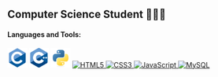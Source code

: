 ## Computer Science Student 👩🏽‍💻

#### Languages and Tools:

<a href="https://www.cprogramming.com/" target="_blank"> <img src="https://raw.githubusercontent.com/devicons/devicon/master/icons/c/c-original.svg" alt="C" width="40" height="40"></a>
<a href="https://www.w3schools.com/cpp/" target="_blank"> <img src="https://raw.githubusercontent.com/devicons/devicon/master/icons/cplusplus/cplusplus-original.svg" alt="C++" width="40" height="40"></a>
<a href="https://www.python.org/" target="_blank"> <img src="https://raw.githubusercontent.com/devicons/devicon/master/icons/python/python-original.svg" alt="Python" width="40" height="40"></a>
<a href="https://www.w3.org/html/" target="_blank"> <img src="https://www.w3.org/html/logo/downloads/HTML5_Logo_512.png" alt="HTML5" width="40" height="40"/> </a> 
<a href="https://www.w3schools.com/css/" target="_blank"> <img src="https://upload.wikimedia.org/wikipedia/commons/thumb/d/d5/CSS3_logo_and_wordmark.svg/726px-CSS3_logo_and_wordmark.svg.png" alt="CSS3" width="40" height="40"/> </a>
<a href="https://developer.mozilla.org/en-US/docs/Web/JavaScript" target="_blank"> <img src="https://upload.wikimedia.org/wikipedia/commons/6/6a/JavaScript-logo.png" alt="JavaScript" width="40" height="40"/> 
<a href="https://www.mysql.com/" target="_blank"> <img src="https://logo-all.ru/uploads/posts/2016-02/0_mysql_logo.jpg" alt="MySQL" width="40" height="40"/> </a> 
  
<!--


![Logo de VisualStudio Code](https://upload.wikimedia.org/wikipedia/commons/thumb/9/9a/Visual_Studio_Code_1.35_icon.svg/2048px-Visual_Studio_Code_1.35_icon.svg.png)
![Logo de C](https://upload.wikimedia.org/wikipedia/commons/1/19/C_Logo.png)
![Logo de C++](https://2.bp.blogspot.com/-DrHDBZWMWC0/WyLLvXElCpI/AAAAAAAAACg/BpyMuVGLcaQJ3ur3HgsVqcgZ_di2-Qb1QCLcBGAs/s1600/c-plus-plus-logo.png)
![Logo de Python](https://upload.wikimedia.org/wikipedia/commons/thumb/c/c3/Python-logo-notext.svg/1869px-Python-logo-notext.svg.png)
![Logo de HMTL5](https://assets.stickpng.com/images/5847f5bdcef1014c0b5e489c.png)
![Logo de CSS3](https://w7.pngwing.com/pngs/241/797/png-transparent-cascading-style-sheets-css3-javascript-logo-world-wide-web-blue-angle-text-thumbnail.png)
![Logo de JavaScript](https://toppng.com/uploads/preview/javascript-logo-computerprogrammieren-scripting-sprache-javascript-logo-vector-11563550683rpjrwlwbux.png)

<!--
**mariasegura20/mariasegura20** is a ✨ _special_ ✨ repository because its `README.md` (this file) appears on your GitHub profile.

Here are some ideas to get you started:

- 🔭 I’m currently working on ...
- 🌱 I’m currently learning ...
- 👯 I’m looking to collaborate on ...
- 🤔 I’m looking for help with ...
- 💬 Ask me about ...
- 📫 How to reach me: ...
- 😄 Pronouns: ...
- ⚡ Fun fact: ...
-->
